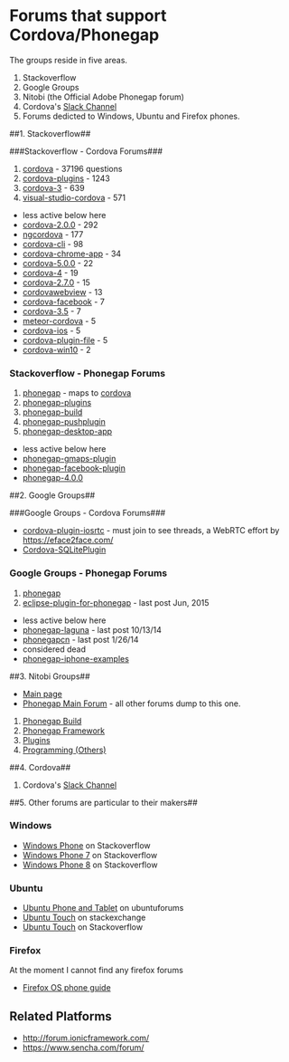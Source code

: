 # Forums that support Cordova/Phonegap #

The groups reside in five areas.

1. Stackoverflow
2. Google Groups
3. Nitobi (the Official Adobe Phonegap forum)
4. Cordova's [Slack Channel](http://slack.cordova.io/)
5. Forums dedicted to Windows, Ubuntu and Firefox phones.

##1. Stackoverflow##

###Stackoverflow - Cordova Forums###

1. [cordova](http://stackoverflow.com/questions/tagged/cordova) -  37196 questions
2. [cordova-plugins](http://stackoverflow.com/questions/tagged/cordova-plugins) - 1243
3. [cordova-3](http://stackoverflow.com/questions/tagged/cordova-3) - 639
4. [visual-studio-cordova](http://stackoverflow.com/questions/tagged/visual-studio-cordova) - 571

* less active below here
* [cordova-2.0.0](http://stackoverflow.com/questions/tagged/cordova-2.0.0) - 292
* [ngcordova](http://stackoverflow.com/questions/tagged/ngcordova) - 177
* [cordova-cli](http://stackoverflow.com/questions/tagged/cordova-cli) - 98
* [cordova-chrome-app](http://stackoverflow.com/questions/tagged/cordova-chrome-app) - 34
* [cordova-5.0.0](http://stackoverflow.com/questions/tagged/cordova-5.0.0) - 22
* [cordova-4](http://stackoverflow.com/questions/tagged/cordova-4) - 19
* [cordova-2.7.0](http://stackoverflow.com/questions/tagged/cordova-2.7.0) - 15
* [cordovawebview](http://stackoverflow.com/questions/tagged/cordovawebview) - 13
* [cordova-facebook](http://stackoverflow.com/questions/tagged/cordova-facebook)  - 7
* [cordova-3.5](http://stackoverflow.com/questions/tagged/cordova-3.5) - 7
* [meteor-cordova](http://stackoverflow.com/questions/tagged/meteor-cordova) - 5
* [cordova-ios](http://stackoverflow.com/questions/tagged/cordova-ios) - 5
* [cordova-plugin-file](http://stackoverflow.com/questions/tagged/cordova-plugin-file) - 5
* [cordova-win10](http://stackoverflow.com/questions/tagged/cordova-win10) - 2

### Stackoverflow - Phonegap Forums ###

1. [phonegap](http://stackoverflow.com/questions/tagged/phonegap) - maps to [cordova](http://stackoverflow.com/questions/tagged/cordova)
2. [phonegap-plugins](http://stackoverflow.com/questions/tagged/phonegap-plugins)
3. [phonegap-build](http://stackoverflow.com/questions/tagged/phonegap-build)
4. [phonegap-pushplugin](http://stackoverflow.com/questions/tagged/phonegap-pushplugin)
5. [phonegap-desktop-app](http://stackoverflow.com/questions/tagged/phonegap-desktop-app)

* less active below here
* [phonegap-gmaps-plugin](http://stackoverflow.com/questions/tagged/phonegap-gmaps-plugin)
* [phonegap-facebook-plugin](http://stackoverflow.com/questions/tagged/phonegap-facebook-plugin)
* [phonegap-4.0.0](http://stackoverflow.com/questions/tagged/phonegap-4.0.0)

##2. Google Groups##

###Google Groups - Cordova Forums###

* [cordova-plugin-iosrtc](https://groups.google.com/forum/#!forum/cordova-plugin-iosrtc) - must join to see threads, a WebRTC effort by https://eface2face.com/
* [Cordova-SQLitePlugin](https://groups.google.com/forum/#!forum/Cordova-SQLitePlugin)

### Google Groups - Phonegap Forums ###

1. [phonegap](https://groups.google.com/forum/#!forum/phonegap)
2. [eclipse-plugin-for-phonegap](https://groups.google.com/forum/#!forum/eclipse-plugin-for-phonegap) - last post Jun, 2015

* less active below here
* [phonegap-laguna](https://groups.google.com/forum/#!forum/phonegap-laguna) - last post 10/13/14
* [phonegapcn](https://groups.google.com/forum/#!forum/phonegapcn) - last post 1/26/14
* considered dead
* [phonegap-iphone-examples](https://groups.google.com/forum/#!forum/phonegap-iphone-examples)

##3. Nitobi Groups##

* [Main page](http://community.phonegap.com/nitobi/products)
* [Phonegap Main Forum](http://community.phonegap.com/nitobi) - all other forums dump to this one.

1. [Phonegap Build](http://community.phonegap.com/nitobi/products/nitobi_phonegap_build)
2. [Phonegap Framework](http://community.phonegap.com/nitobi/products/nitobi_phonegap)
3. [Plugins](http://community.phonegap.com/nitobi/products/nitobi_plugins)
4. [Programming (Others)](http://community.phonegap.com/nitobi/products/nitobi_programming_others)

##4. Cordova##

1. Cordova's [Slack Channel](http://slack.cordova.io/)

##5. Other forums are particular to their makers##

### Windows ###

* [Windows Phone](http://stackoverflow.com/questions/tagged/windows-phone) on Stackoverflow
* [Windows Phone 7](http://stackoverflow.com/questions/tagged/windows-phone-7) on Stackoverflow
* [Windows Phone 8](http://stackoverflow.com/questions/tagged/windows-phone-8) on Stackoverflow

### Ubuntu ###

* [Ubuntu Phone and Tablet](http://ubuntuforums.org/forumdisplay.php?f=460) on ubuntuforums
* [Ubuntu Touch](http://askubuntu.com/questions/tagged/ubuntu-touch) on stackexchange
* [Ubuntu Touch](http://stackoverflow.com/questions/tagged/ubuntu-touch) on Stackoverflow

### Firefox ###

At the moment I cannot find any firefox forums

* [Firefox OS phone guide](https://developer.mozilla.org/en-US/Firefox_OS/Phone_guide)

## Related Platforms ##

* http://forum.ionicframework.com/
* https://www.sencha.com/forum/





